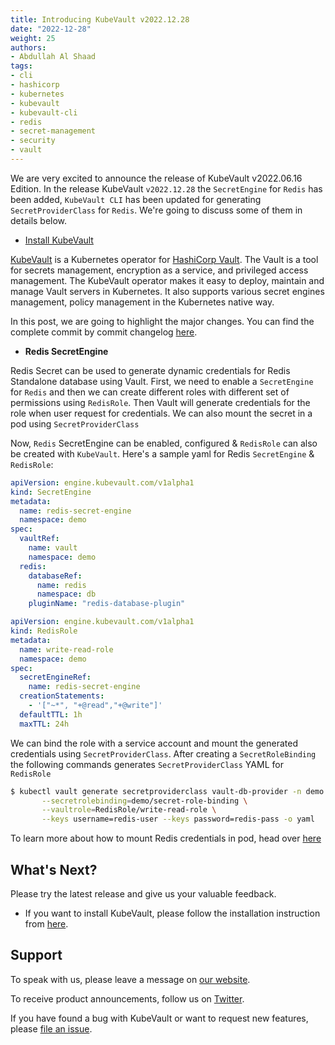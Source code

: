 ```yaml
---
title: Introducing KubeVault v2022.12.28
date: "2022-12-28"
weight: 25
authors:
- Abdullah Al Shaad
tags:
- cli
- hashicorp
- kubernetes
- kubevault
- kubevault-cli
- redis
- secret-management
- security
- vault
---
```


We are very excited to announce the release of KubeVault v2022.06.16 Edition. In the release KubeVault `v2022.12.28` the `SecretEngine` for `Redis` has been added, `KubeVault CLI` has been updated for generating `SecretProviderClass` for `Redis`. We're going to discuss some of them in details below.

- [Install KubeVault](https://kubevault.com/docs/v2022.12.28/setup/)

[KubeVault](https://kubevault.com) is a Kubernetes operator for [HashiCorp Vault](https://www.vaultproject.io/). The Vault is a tool for secrets management, encryption as a service, and privileged access management. The KubeVault operator makes it easy to deploy, maintain and manage Vault servers in Kubernetes. It also supports various secret engines management, policy management in the Kubernetes native way.

In this post, we are going to highlight the major changes. You can find the complete commit by commit changelog [here](https://github.com/kubevault/CHANGELOG/blob/master/releases/v2022.12.28/README.md).

- **Redis SecretEngine**

Redis Secret can be used to generate dynamic credentials for Redis Standalone database using Vault. First, we need to enable a `SecretEngine` for  `Redis`
and then we can create different roles with different set of permissions using `RedisRole`. Then Vault will generate credentials for the role when user request for credentials.
We can also mount the secret in a pod using `SecretProviderClass`

  Now, `Redis` SecretEngine can be enabled, configured & `RedisRole` can also be created with `KubeVault`.
  Here's a sample yaml for Redis `SecretEngine` & `RedisRole`:

  ```yaml
  apiVersion: engine.kubevault.com/v1alpha1
  kind: SecretEngine
  metadata:
    name: redis-secret-engine
    namespace: demo
  spec:
    vaultRef:
      name: vault
      namespace: demo
    redis:
      databaseRef:
        name: redis
        namespace: db
      pluginName: "redis-database-plugin"
  ```


  ```yaml
  apiVersion: engine.kubevault.com/v1alpha1
  kind: RedisRole
  metadata:
    name: write-read-role
    namespace: demo
  spec:
    secretEngineRef:
      name: redis-secret-engine
    creationStatements:
      - '["~*", "+@read","+@write"]'
    defaultTTL: 1h
    maxTTL: 24h
  ```
We can bind the role with a service account and mount the generated credentials using `SecretProviderClass`. After creating a `SecretRoleBinding` 
the following commands generates `SecretProviderClass` YAML for `RedisRole`
```bash
$ kubectl vault generate secretproviderclass vault-db-provider -n demo \
       --secretrolebinding=demo/secret-role-binding \
       --vaultrole=RedisRole/write-read-role \
       --keys username=redis-user --keys password=redis-pass -o yaml
```
 To learn more about how to mount Redis credentials in pod, head over [here](https://kubevault.com/docs/v2022.12.28/guides/secret-engines/redis/csi-driver/)

## What's Next?

Please try the latest release and give us your valuable feedback.

- If you want to install KubeVault, please follow the installation instruction from [here](https://kubevault.com/docs/v2022.12.28/setup).

## Support

To speak with us, please leave a message on [our website](https://appscode.com/contact/).

To receive product announcements, follow us on [Twitter](https://twitter.com/KubeVault).

If you have found a bug with KubeVault or want to request new features, please [file an issue](https://github.com/kubevault/project/issues/new).
